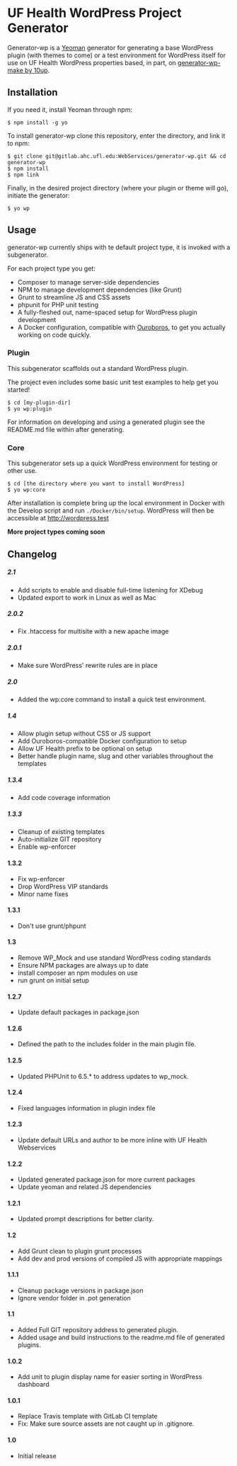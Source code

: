 UF Health WordPress Project Generator
=================

Generator-wp is a [Yeoman](http://yeoman.io) generator for generating a base WordPress plugin (with themes to come) or a test environment for WordPress itself for use on UF Health WordPress properties based, in part, on [generator-wp-make by 10up](https://github.com/10up/generator-wp-make).

## Installation

If you need it, install Yeoman through npm:

```
$ npm install -g yo
```

To install generator-wp clone this repository, enter the directory, and link it to npm:

```
$ git clone git@gitlab.ahc.ufl.edu:WebServices/generator-wp.git && cd generator-wp
$ npm install
$ npm link
```

Finally, in the desired project directory (where your plugin or theme will go), initiate the generator:

```
$ yo wp
```

## Usage

generator-wp currently ships with te default project type, it is invoked with a subgenerator.

For each project type you get:

- Composer to manage server-side dependencies
- NPM to manage development dependencies (like Grunt)
- Grunt to streamline JS and CSS assets
- phpunit for PHP unit testing
- A fully-fleshed out, name-spaced setup for WordPress plugin development
- A Docker configuration, compatible with [Ouroboros](https://github.com/UFHealth/ouroboros), to get you actually working on code quickly.

### Plugin

This subgenerator scaffolds out a standard WordPress plugin.

The project even includes some basic unit test examples to help get you started!

```
$ cd [my-plugin-dir]
$ yo wp:plugin
```

For information on developing and using a generated plugin see the README.md file within after generating.

### Core

This subgenerator sets up a quick WordPress environment for testing or other use.

```
$ cd [the directory where you want to install WordPress]
$ yo wp:core
```

After installation is complete bring up the local environment in Docker with the Develop script and run `./Docker/bin/setup`. WordPress will then be accessible at http://wordpress.test

**More project types coming soon**

## Changelog

##### 2.1
* Add scripts to enable and disable full-time listening for XDebug
* Updated export to work in Linux as well as Mac

##### 2.0.2
* Fix .htaccess for multisite with a new apache image

##### 2.0.1
* Make sure WordPress' rewrite rules are in place

##### 2.0
* Added the wp:core command to install a quick test environment.

##### 1.4
* Allow plugin setup without CSS or JS support
* Add Ouroboros-compatible Docker configuration to setup
* Allow UF Health prefix to be optional on setup
* Better handle plugin name, slug and other variables throughout the templates

##### 1.3.4
* Add code coverage information

##### 1.3.3
* Cleanup of existing templates
* Auto-initialize GIT repository
* Enable wp-enforcer

#### 1.3.2
* Fix wp-enforcer
* Drop WordPress VIP standards
* Minor name fixes

#### 1.3.1
* Don't use grunt/phpunt

#### 1.3
* Remove WP_Mock and use standard WordPress coding standards
* Ensure NPM packages are always up to date
* install composer an npm modules on use
* run grunt on initial setup

#### 1.2.7
* Update default packages in package.json

#### 1.2.6
* Defined the path to the includes folder in the main plugin file.

#### 1.2.5
* Updated PHPUnit to 6.5.* to address updates to wp_mock.

#### 1.2.4
* Fixed languages information in plugin index file

#### 1.2.3
* Update default URLs and author to be more inline with UF Health Webservices

#### 1.2.2
* Updated generated package.json for more current packages
* Update yeoman and related JS dependencies

#### 1.2.1
* Updated prompt descriptions for better clarity.

#### 1.2
* Add Grunt clean to plugin grunt processes
* Add dev and prod versions of compiled JS with appropriate mappings

#### 1.1.1
* Cleanup package versions in package.json
* Ignore vendor folder in .pot generation

#### 1.1
* Added Full GIT repository address to generated plugin.
* Added usage and build instructions to the readme.md file of generated plugins.

#### 1.0.2
* Add unit to plugin display name for easier sorting in WordPress dashboard

#### 1.0.1
* Replace Travis template with GitLab CI template
* Fix: Make sure source assets are not caught up in .gitignore.

#### 1.0
* Initial release
